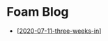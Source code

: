 # Foam Blog

- [[2020-07-11-three-weeks-in]]

[//begin]: # "Autogenerated link references for markdown compatibility"
[2020-07-11-three-weeks-in]: blog/2020-07-11-three-weeks-in "Three Weeks In"
[//end]: # "Autogenerated link references"
